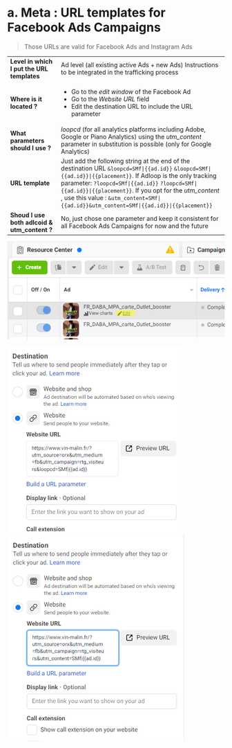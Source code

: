 # a. Meta : URL templates for Facebook Ads Campaigns
> Those URLs are valid for Facebook Ads and Instagram Ads

|||
|-|-|
|**Level in which I put the URL templates**| Ad level (all existing active Ads + new Ads) Instructions to be integrated in the trafficking process |
|**Where is it located ?**| <ul><li>Go to the  _edit window_  of the Facebook Ad </li><li>Go to the  _Website URL_  field </li><li>Edit the destination URL to include the URL parameter</li></ul> |
|**What parameters should I use ?**| _loopcd_ (for all analytics platforms including Adobe, Google or Piano Analytics) using the  _utm_content_  parameter in substitution is possible (only for Google Analytics) |
|**URL template**| Just add the following string at the end of the destination URL `&loopcd=SMf\|{{ad.id}}` `&loopcd=SMf\|{{ad.id}}\|{{placement}}`. If Adloop is the only tracking parameter: `?loopcd=SMf\|{{ad.id}}` `?loopcd=SMf\|{{ad.id}}\|{{placement}}`. If you opt for the  _utm_content_ , use this value : `&utm_content=SMf\|{{ad.id}}&utm_content=SMf\|{{ad.id}}\|{{placement}}` |
|**Shoud I use both adlcoid & utm_content ?**| No, just chose one parameter and keep it consistent for all Facebook Ads Campaigns for now and the future  |

![](.gitbook/image-20220303-093304.png)

![](.gitbook/ad1.png)![](.gitbook/ad2.png)
